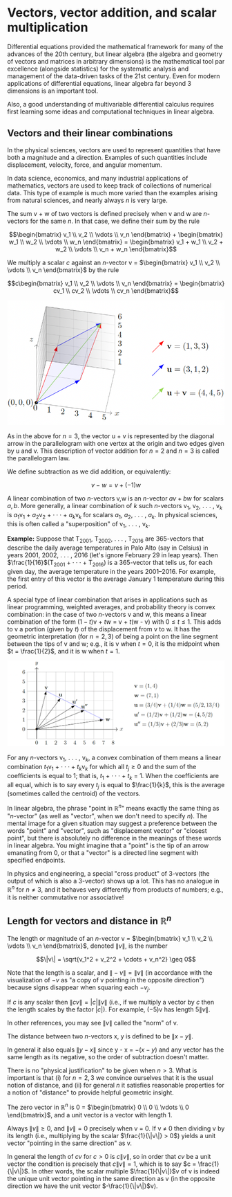 #  Vectors, vector addition, and scalar multiplication

Differential equations provided the mathematical framework for many of the advances of the 20th century, but linear algebra (the algebra and geometry of vectors and matrices in arbitrary dimensions) is the mathematical tool par excellence (alongside statistics) for the systematic analysis and management of the data-driven tasks of the 21st century. Even for modern applications of differential equations, linear algebra far beyond 3 dimensions is an important tool.

Also, a good understanding of multivariable differential calculus requires first learning some ideas and computational techniques in linear algebra.

## Vectors and their linear combinations

In the physical sciences, vectors are used to represent quantities that have both a magnitude and a direction. Examples of such quantities include displacement, velocity, force, and angular momentum.

In data science, economics, and many industrial applications of mathematics, vectors are used to keep track of collections of numerical data. This type of example is much more varied than the examples arising from natural sciences, and nearly always $n$ is very large.

The sum v + w of two vectors is defined precisely when v and w are $n$-vectors for the same $n$. In that case, we define their sum by the rule

$$\begin{bmatrix} v_1 \\ v_2 \\ \vdots \\ v_n \end{bmatrix} + \begin{bmatrix} w_1 \\ w_2 \\ \vdots \\ w_n \end{bmatrix} = \begin{bmatrix} v_1 + w_1 \\ v_2 + w_2 \\ \vdots \\ v_n + w_n \end{bmatrix}$$

We multiply a scalar $c$ against an $n$-vector v = $\begin{bmatrix} v_1 \\ v_2 \\ \vdots \\ v_n \end{bmatrix}$ by the rule 

$$c\begin{bmatrix} v_1 \\ v_2 \\ \vdots \\ v_n \end{bmatrix} = \begin{bmatrix} cv_1 \\ cv_2 \\ \vdots \\ cv_n \end{bmatrix}$$

![Addition of vectors in R3](vec_add.png)

As in the above for $n = 3$, the vector u + v is represented by the diagonal arrow in the parallelogram with one vertex at the origin and two edges given by u and v. This description of vector addition for $n = 2$ and $n = 3$ is called the parallelogram law.

We define subtraction as we did addition, or equivalently:

$$v - w = v + (-1)w$$

A linear combination of two $n$-vectors v,w is an $n$-vector $av + bw$ for scalars $a, b$. More generally, a linear combination of $k$ such $n$-vectors v$_1$, v$_2$, . . . , v$_k$ is $a_1$v$_1$ + $a_2$v$_2$ + · · · + $a_k$v$_k$ for scalars $a_1$, $a_2$, . . . , $a_k$. In physical sciences, this is often called a "superposition" of v$_1$, . . . , v$_k$.

**Example:** Suppose that T$_{2001}$, T$_{2002}$, . . . , T$_{2016}$ are 365-vectors that describe the daily average temperatures in Palo Alto (say in Celsius) in years 2001, 2002, . . . , 2016 (let's ignore February 29 in leap years). Then $\frac{1}{16}$(T$_{2001}$ + · · · + T$_{2016}$) is a 365-vector that tells us, for each given day, the average temperature in the years 2001–2016. For example, the first entry of this vector is the average January 1 temperature during this period.

A special type of linear combination that arises in applications such as linear programming, weighted averages, and probability theory is convex combination: in the case of two $n$-vectors v and w, this means a linear combination of the form $(1 - t)$v + $tw$ = v + $t$(w - v) with $0 \leq t \leq 1$. This adds to v a portion (given by $t$) of the displacement from v to w. It has the geometric interpretation (for $n = 2, 3$) of being a point on the line segment between the tips of v and w; e.g., it is v when $t = 0$, it is the midpoint when $t = \frac{1}{2}$, and it is w when $t = 1$.

![Segment of vectors](convex_combo.png)

For any $n$-vectors v$_1$, . . . , v$_k$, a convex combination of them means a linear combination $t_1$v$_1$ + · · · + $t_k$v$_k$ for which all $t_j \geq 0$ and the sum of the coefficients is equal to 1; that is, $t_1$ + · · · + $t_k$ = 1. When the coefficients are all equal, which is to say every $t_j$ is equal to $\frac{1}{k}$, this is the average (sometimes called the centroid) of the vectors.

In linear algebra, the phrase "point in $\mathbb{R}^n$" means exactly the same thing as "$n$-vector" (as well as "vector", when we don't need to specify $n$). The mental image for a given situation may suggest a preference between the words "point" and "vector", such as "displacement vector" or "closest point", but there is absolutely no difference in the meanings of these words in linear algebra. You might imagine that a "point" is the tip of an arrow emanating from 0, or that a "vector" is a directed line segment with specified endpoints.

In physics and engineering, a special "cross product" of 3-vectors (the output of which is also a 3-vector) shows up a lot. This has no analogue in $\mathbb{R}^n$ for $n \neq 3$, and it behaves very differently from products of numbers; e.g., it is neither commutative nor associative!

## Length for vectors and distance in $\mathbb{R}^n$

The length or magnitude of an $n$-vector v = $\begin{bmatrix} v_1 \\ v_2 \\ \vdots \\ v_n \end{bmatrix}$, denoted $\|v\|$, is the number

$$\|v\| = \sqrt{v_1^2 + v_2^2 + \cdots + v_n^2} \geq 0$$

Note that the length is a scalar, and $\|-v\| = \|v\|$ (in accordance with the visualization of $-v$ as "a copy of v pointing in the opposite direction") because signs disappear when squaring each $-v_j$.

If $c$ is any scalar then $\|cv\| = |c|\|v\|$ (i.e., if we multiply a vector by $c$ then the length scales by the factor $|c|$). For example, $(-5)$v has length $5\|v\|$.

In other references, you may see $\|v\|$ called the "norm" of v.

The distance between two $n$-vectors x, y is defined to be $\|x - y\|$.

In general it also equals $\|y - x\|$ since y - x = $-(x - y)$ and any vector has the same length as its negative, so the order of subtraction doesn't matter.

There is no "physical justification" to be given when $n > 3$. What is important is that (i) for $n = 2, 3$ we convince ourselves that it is the usual notion of distance, and (ii) for general $n$ it satisfies reasonable properties for a notion of "distance" to provide helpful geometric insight.

The zero vector in $\mathbb{R}^n$ is 0 = $\begin{bmatrix} 0 \\ 0 \\ \vdots \\ 0 \end{bmatrix}$, and a unit vector is a vector with length 1.

Always $\|v\| \geq 0$, and $\|v\| = 0$ precisely when v = 0. If v ≠ 0 then dividing v by its length (i.e., multiplying by the scalar $\frac{1}{\|v\|} > 0$) yields a unit vector "pointing in the same direction" as v.

In general the length of $cv$ for $c > 0$ is $c\|v\|$, so in order that $cv$ be a unit vector the condition is precisely that $c\|v\| = 1$, which is to say $c = \frac{1}{\|v\|}$. In other words, the scalar multiple $\frac{1}{\|v\|}$v of v is indeed the unique unit vector pointing in the same direction as v (in the opposite direction we have the unit vector $-\frac{1}{\|v\|}$v).

